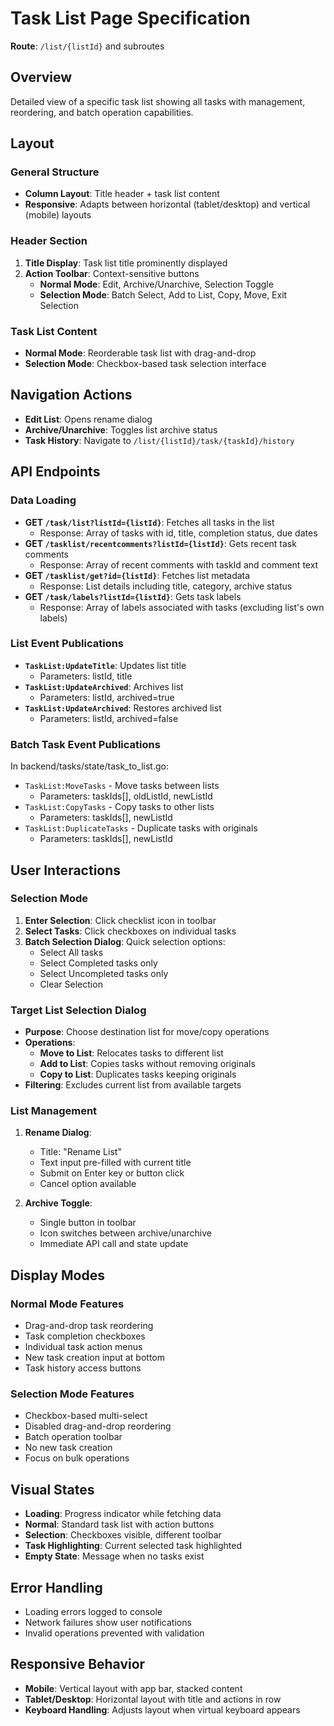 # Task List Page Specification

**Route**: `/list/{listId}` and subroutes

## Overview
Detailed view of a specific task list showing all tasks with management, reordering, and batch operation capabilities.

## Layout

### General Structure
- **Column Layout**: Title header + task list content
- **Responsive**: Adapts between horizontal (tablet/desktop) and vertical (mobile) layouts

### Header Section
1. **Title Display**: Task list title prominently displayed
2. **Action Toolbar**: Context-sensitive buttons
   - **Normal Mode**: Edit, Archive/Unarchive, Selection Toggle
   - **Selection Mode**: Batch Select, Add to List, Copy, Move, Exit Selection

### Task List Content
- **Normal Mode**: Reorderable task list with drag-and-drop
- **Selection Mode**: Checkbox-based task selection interface

## Navigation Actions
- **Edit List**: Opens rename dialog
- **Archive/Unarchive**: Toggles list archive status
- **Task History**: Navigate to `/list/{listId}/task/{taskId}/history`

## API Endpoints

### Data Loading
- **GET `/task/list?listId={listId}`**: Fetches all tasks in the list
  - Response: Array of tasks with id, title, completion status, due dates
- **GET `/tasklist/recentcomments?listId={listId}`**: Gets recent task comments
  - Response: Array of recent comments with taskId and comment text
- **GET `/tasklist/get?id={listId}`**: Fetches list metadata
  - Response: List details including title, category, archive status
- **GET `/task/labels?listId={listId}`**: Gets task labels
  - Response: Array of labels associated with tasks (excluding list's own labels)

### List Event Publications
- **`TaskList:UpdateTitle`**: Updates list title
  - Parameters: listId, title
- **`TaskList:UpdateArchived`**: Archives list
  - Parameters: listId, archived=true
- **`TaskList:UpdateArchived`**: Restores archived list
  - Parameters: listId, archived=false

### Batch Task Event Publications
In backend/tasks/state/task_to_list.go:
- `TaskList:MoveTasks` - Move tasks between lists
  - Parameters: taskIds[], oldListId, newListId
- `TaskList:CopyTasks` - Copy tasks to other lists
  - Parameters: taskIds[], newListId
- `TaskList:DuplicateTasks` - Duplicate tasks with originals
  - Parameters: taskIds[], newListId

## User Interactions

### Selection Mode
1. **Enter Selection**: Click checklist icon in toolbar
2. **Select Tasks**: Click checkboxes on individual tasks
3. **Batch Selection Dialog**: Quick selection options:
   - Select All tasks
   - Select Completed tasks only
   - Select Uncompleted tasks only
   - Clear Selection

### Target List Selection Dialog
- **Purpose**: Choose destination list for move/copy operations
- **Operations**:
  - **Move to List**: Relocates tasks to different list
  - **Add to List**: Copies tasks without removing originals
  - **Copy to List**: Duplicates tasks keeping originals
- **Filtering**: Excludes current list from available targets

### List Management
1. **Rename Dialog**:
   - Title: "Rename List"
   - Text input pre-filled with current title
   - Submit on Enter key or button click
   - Cancel option available

2. **Archive Toggle**:
   - Single button in toolbar
   - Icon switches between archive/unarchive
   - Immediate API call and state update

## Display Modes

### Normal Mode Features
- Drag-and-drop task reordering
- Task completion checkboxes
- Individual task action menus
- New task creation input at bottom
- Task history access buttons

### Selection Mode Features
- Checkbox-based multi-select
- Disabled drag-and-drop reordering
- Batch operation toolbar
- No new task creation
- Focus on bulk operations

## Visual States
- **Loading**: Progress indicator while fetching data
- **Normal**: Standard task list with action buttons
- **Selection**: Checkboxes visible, different toolbar
- **Task Highlighting**: Current selected task highlighted
- **Empty State**: Message when no tasks exist

## Error Handling
- Loading errors logged to console
- Network failures show user notifications
- Invalid operations prevented with validation

## Responsive Behavior
- **Mobile**: Vertical layout with app bar, stacked content
- **Tablet/Desktop**: Horizontal layout with title and actions in row
- **Keyboard Handling**: Adjusts layout when virtual keyboard appears
